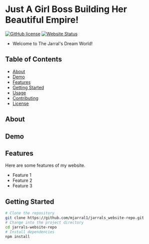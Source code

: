 # Just A Girl Boss Building Her Beautiful Empire!
[![GitHub license](https://img.shields.io/badge/license-MIT-blue.svg)](LICENSE)
[![Website Status](https://img.shields.io/website-up-down-green-red/https/https://github.com/mjarral1/github.io.com.svg)](https://https://github.com/mjarral1/github.io/new/master?readme=1/)
- Welcome to The Jarral's Dream World!
## Table of Contents
- [About](#about)
- [Demo](#demo)
- [Features](#features)
- [Getting Started](#getting-started)
- [Usage](#usage)
- [Contributing](#contributing)
- [License](#license)

## About

## Demo

## Features
Here are some features of my website.
- Feature 1
- Feature 2
- Feature 3

## Getting Started
```bash
# Clone the repository
git clone https://github.com/mjarral1/jarrals_website-repo.git
# Change into the project directory
cd jarrals-website-repo
# Install dependencies
npm install

